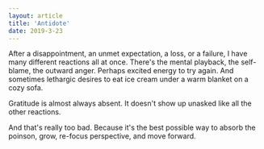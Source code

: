 ```yaml
---
layout: article
title: 'Antidote'
date: 2019-3-23
---
```


After a disappointment, an unmet expectation, a loss, or a failure, I have many different reactions all at once. There's the mental playback, the self-blame, the outward anger. Perhaps excited energy to try again. And sometimes lethargic desires to eat ice cream under a warm blanket on a cozy sofa.

Gratitude is almost always absent. It doesn't show up unasked like all the other reactions.

And that's really too bad. Because it's the best possible way to absorb the poinson, grow, re-focus perspective, and move forward.
